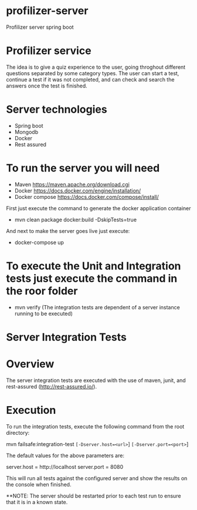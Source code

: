 # profilizer-server
Profilizer server spring boot

# Profilizer service

The idea is to give a quiz experience to the user, going throghout different questions separated by some category types. The user can start a test, continue a test if it was not completed, and can check and search the answers once the test is finished.

# Server technologies
  - Spring boot
  - Mongodb
  - Docker
  - Rest assured
  
# To run the server you will need
  - Maven https://maven.apache.org/download.cgi
  - Docker https://docs.docker.com/engine/installation/
  - Docker compose https://docs.docker.com/compose/install/
  
First just execute the command to generate the docker application container

  - mvn clean package docker:build -DskipTests=true

And next to make the server goes live just execute:

 - docker-compose up

# To execute the Unit and Integration tests just execute the command in the roor folder
 - mvn verify (The integration tests are dependent of a server instance running to be executed)

Server Integration Tests
============

# Overview
The server integration tests are executed with the use of maven, junit, and rest-assured (http://rest-assured.io/).

# Execution
To run the integration tests, execute the following command from the root directory:

mvn failsafe:integration-test `[-Dserver.host=<url>`] `[-Dserver.port=<port>`]

The default values for the above parameters are:

server.host = http://localhost
server.port = 8080

This will run all tests against the configured server and show the results on the console when finished.

**NOTE: The server should be restarted prior to each test run to ensure that it is in a known state.
